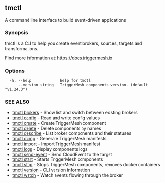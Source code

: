 ## tmctl

A command line interface to build event-driven applications

### Synopsis

tmctl is a CLI to help you create event brokers, sources, targets and transformations.

Find more information at: https://docs.triggermesh.io

### Options

```
  -h, --help             help for tmctl
      --version string   TriggerMesh components version. (default "v1.24.3")
```

### SEE ALSO

* [tmctl brokers](tmctl_brokers.md)	 - Show list and switch between existing brokers
* [tmctl config](tmctl_config.md)	 - Read and write config values
* [tmctl create](tmctl_create.md)	 - Create TriggerMesh component
* [tmctl delete](tmctl_delete.md)	 - Delete components by names
* [tmctl describe](tmctl_describe.md)	 - List broker components and their statuses
* [tmctl dump](tmctl_dump.md)	 - Generate TriggerMesh manifests
* [tmctl import](tmctl_import.md)	 - Import TriggerMesh manifest
* [tmctl logs](tmctl_logs.md)	 - Display components logs
* [tmctl send-event](tmctl_send-event.md)	 - Send CloudEvent to the target
* [tmctl start](tmctl_start.md)	 - Starts TriggerMesh components
* [tmctl stop](tmctl_stop.md)	 - Stops TriggerMesh components, removes docker containers
* [tmctl version](tmctl_version.md)	 - CLI version information
* [tmctl watch](tmctl_watch.md)	 - Watch events flowing through the broker

